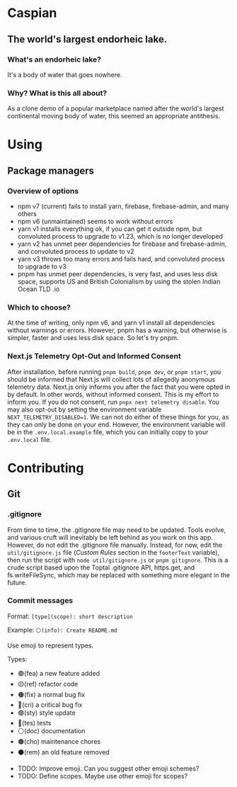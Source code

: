 # Caspian

## The world's largest endorheic lake.

### What's an endorheic lake?

It's a body of water that goes nowhere.

### Why?  What is this all about?

As a clone demo of a popular marketplace named after the world's largest continental moving body of water, this seemed an appropriate antithesis.

# Using

## Package managers

### Overview of options

* npm v7 (current) fails to install yarn, firebase, firebase-admin, and many others
* npm v6 (unmaintained) seems to work without errors
* yarn v1 installs everything ok, if you can get it outside npm, but convoluted process to upgrade to v1.23, which is no longer developed
* yarn v2 has unmet peer dependencies for firebase and firebase-admin, and convoluted process to update to v2
* yarn v3 throws too many errors and fails hard, and convoluted process to upgrade to v3
* pnpm has unmet peer dependencies, is very fast, and uses less disk space, supports US and British Colonialism by using the stolen Indian Ocean TLD .io

### Which to choose?

At the time of writing, only npm v6, and yarn v1 install all dependencies without warnings or errors.  However, pnpm has a warning, but otherwise is simpler, faster and uses less disk space.  So let's try pnpm.

### Next.js Telemetry Opt-Out and Informed Consent

After installation, before running `pnpm build`, `pnpm dev`, or `pnpm start`, you should be informed that Next.js will collect lots of allegedly anonymous telemetry data. Next.js only informs you after the fact that you were opted in by default.  In other words, without informed consent.  This is my effort to inform you.  If you do not consent, run `pnpx next telemetry disable`.  You may also opt-out by setting the environment variable `NEXT_TELEMETRY_DISABLED=1`.  We can not do either of these things for you, as they can only be done on your end.  However, the environment variable will be in the `.env.local.example` file, which you can initially copy to your `.env.local` file.

# Contributing

## Git

### .gitignore

From time to time, the .gitignore file may need to be updated.  Tools evolve, and various cruft will inevitably be left behind as you work on this app.  However, do not edit the .gitignore file manually.  Instead, for now, edit the `util/gitignore.js` file (_Custom Rules_ section in the `footerText` variable), then run the script with `node util/gitignore.js` or `pnpm gitignore`.  This is a crude script based upon the Toptal .gitignore API, https.get, and fs.writeFileSync, which may be replaced with something more elegant in the future.

### Commit messages

Format: `[type](scope): short description`

Example: `⚪(info): Create README.md`

Use emoji to represent types.

Types:

- 🟢(fea) a new feature added
- 🟡(ref) refactor code
- 🟠(fix) a normal bug fix
- 🔴(cri) a critical bug fix
- 🟣(sty) style update
- 🔵(tes) tests
- ⚪(doc) documentation
- 🟤(cho) maintenance chores
- ⚫(rem) an old feature removed

* TODO: Improve emoji.  Can you suggest other emoji schemes?
* TODO: Define scopes.  Maybe use other emoji for scopes?
